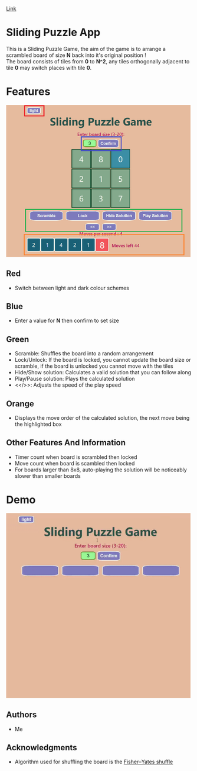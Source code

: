 [Link](https://sliding-puzzle-ca9cd4.netlify.app/)

# Sliding Puzzle App

This is a Sliding Puzzle Game, the aim of the game is to arrange a scrambled board of size **N** back into it's original position ! <br>The board consists of tiles from **0** to **N^2**, any tiles orthogonally adjacent to tile **0** may switch places with tile **0**.

# Features

<!-- ![Features](/resource/features.png) -->
<img src="./resource/features.png" width="500" />

## Red

- Switch between light and dark colour schemes

## Blue

- Enter a value for **N** then confirm to set size

## Green

- Scramble: Shuffles the board into a random arrangement
- Lock/Unlock: If the board is locked, you cannot update the board size or scramble, if the board is unlocked you cannot move with the tiles
- Hide/Show solution: Calculates a valid solution that you can follow along
- Play/Pause solution: Plays the calculated solution
- <</>>: Adjusts the speed of the play speed

## Orange

- Displays the move order of the calculated solution, the next move being the highlighted box

## Other Features And Information

- Timer count when board is scrambled then locked
- Move count when board is scambled then locked
- For boards larger than 8x8, auto-playing the solution will be noticeably slower than smaller boards

# Demo

<!-- ![Demo](/resource/demo.gif) -->
<img src="./resource/demo.gif" width="500" />

## Authors

- Me

## Acknowledgments

- Algorithm used for shuffling the board is the [Fisher–Yates shuffle](https://en.wikipedia.org/wiki/Fisher%E2%80%93Yates_shuffle)
